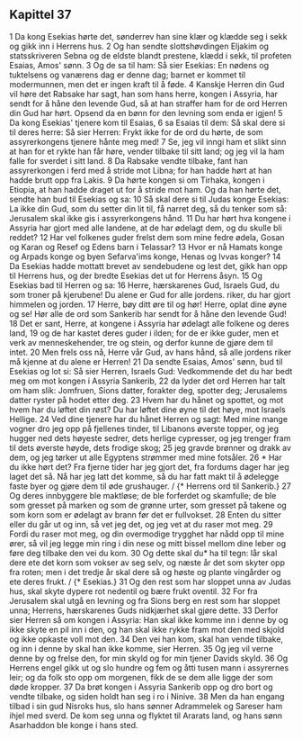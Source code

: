 ## Kapittel 37

1 Da kong Esekias hørte det, sønderrev han sine klær og klædde seg i sekk og gikk inn i Herrens hus.
2 Og han sendte slottshøvdingen Eljakim og statsskriveren Sebna og de eldste blandt prestene, klædd i sekk, til profeten Esaias, Amos' sønn.
3 Og de sa til ham: Så sier Esekias: En nødens og tuktelsens og vanærens dag er denne dag; barnet er kommet til modermunnen, men det er ingen kraft til å føde.
4 Kanskje Herren din Gud vil høre det Rabsake har sagt, han som hans herre, kongen i Assyria, har sendt for å håne den levende Gud, så at han straffer ham for de ord Herren din Gud har hørt. Opsend da en bønn for den levning som enda er igjen!
5 Da kong Esekias' tjenere kom til Esaias,
6 sa Esaias til dem: Så skal dere si til deres herre: Så sier Herren: Frykt ikke for de ord du hørte, de som assyrerkongens tjenere hånte meg med!
7 Se, jeg vil inngi ham et slikt sinn at han for et rykte han får høre, vender tilbake til sitt land; og jeg vil la ham falle for sverdet i sitt land.
8 Da Rabsake vendte tilbake, fant han assyrerkongen i ferd med å stride mot Libna; for han hadde hørt at han hadde brutt opp fra Lakis.
9 Da hørte kongen si om Tirhaka, kongen i Etiopia, at han hadde draget ut for å stride mot ham. Og da han hørte det, sendte han bud til Esekias og sa:
10 Så skal dere si til Judas konge Esekias: La ikke din Gud, som du setter din lit til, få narret deg, så du tenker som så: Jerusalem skal ikke gis i assyrerkongens hånd.
11 Du har hørt hva kongene i Assyria har gjort med alle landene, at de har ødelagt dem, og du skulle bli reddet?
12 Har vel folkenes guder frelst dem som mine fedre ødela, Gosan og Karan og Resef og Edens barn i Telassar?
13 Hvor er nå Hamats konge og Arpads konge og byen Sefarva'ims konge, Henas og Ivvas konger?
14 Da Esekias hadde mottatt brevet av sendebudene og lest det, gikk han opp til Herrens hus, og der bredte Esekias det ut for Herrens åsyn.
15 Og Esekias bad til Herren og sa:
16 Herre, hærskarenes Gud, Israels Gud, du som troner på kjerubene! Du alene er Gud for alle jordens. riker, du har gjort himmelen og jorden.
17 Herre, bøy ditt øre til og hør! Herre, oplat dine øyne og se! Hør alle de ord som Sankerib har sendt for å håne den levende Gud!
18 Det er sant, Herre, at kongene i Assyria har ødelagt alle folkene og deres land,
19 og de har kastet deres guder i ilden; for de er ikke guder, men et verk av menneskehender, tre og stein, og derfor kunne de gjøre dem til intet.
20 Men frels oss nå, Herre vår Gud, av hans hånd, så alle jordens riker må kjenne at du alene er Herren!
21 Da sendte Esaias, Amos' sønn, bud til Esekias og lot si: Så sier Herren, Israels Gud: Vedkommende det du har bedt meg om mot kongen i Assyria Sankerib,
22 da lyder det ord Herren har talt om ham slik: Jomfruen, Sions datter, forakter deg, spotter deg; Jerusalems datter ryster på hodet etter deg.
23 Hvem har du hånet og spottet, og mot hvem har du løftet din røst? Du har løftet dine øyne til det høye, mot Israels Hellige.
24 Ved dine tjenere har du hånet Herren og sagt: Med mine mange vogner dro jeg opp på fjellenes tinder, til Libanons øverste topper, og jeg hugger ned dets høyeste sedrer, dets herlige cypresser, og jeg trenger fram til dets øverste høyde, dets frodige skog;
25 jeg gravde brønner og drakk av dem, og jeg tørker ut alle Egyptens strømmer med mine fotsåler.
26 * Har du ikke hørt det? Fra fjerne tider har jeg gjort det, fra fordums dager har jeg laget det så. Nå har jeg latt det komme, så du har fatt makt til å ødelegge faste byer og gjøre dem til øde grushauger. / {* Herrens ord til Sankerib.}
27 Og deres innbyggere ble maktløse; de ble forferdet og skamfulle; de ble som gresset på marken og som de grønne urter, som gresset på takene og som korn som er ødelagt av brann før det er fullvokset.
28 Enten du sitter eller du går ut og inn, så vet jeg det, og jeg vet at du raser mot meg.
29 Fordi du raser mot meg, og din overmodige trygghet har nådd opp til mine ører, så vil jeg legge min ring i din nese og mitt bissel mellom dine leber og føre deg tilbake den vei du kom.
30 Og dette skal du* ha til tegn: Iår skal dere ete det korn som vokser av seg selv, og næste år det som skyter opp fra roten; men i det tredje år skal dere så og høste og plante vingårder og ete deres frukt. / {* Esekias.}
31 Og den rest som har sloppet unna av Judas hus, skal skyte dypere rot nedentil og bære frukt oventil.
32 For fra Jerusalem skal utgå en levning og fra Sions berg en rest som har sloppet unna; Herrens, hærskarenes Guds nidkjærhet skal gjøre dette.
33 Derfor sier Herren så om kongen i Assyria: Han skal ikke komme inn i denne by og ikke skyte en pil inn i den, og han skal ikke rykke fram mot den med skjold og ikke opkaste voll mot den.
34 Den vei han kom, skal han vende tilbake, og inn i denne by skal han ikke komme, sier Herren.
35 Og jeg vil verne denne by og frelse den, for min skyld og for min tjener Davids skyld.
36 Og Herrens engel gikk ut og slo hundre og fem og åtti tusen mann i assyrernes leir; og da folk sto opp om morgenen, fikk de se dem alle ligge der som døde kropper.
37 Da brøt kongen i Assyria Sankerib opp og dro bort og vendte tilbake, og siden holdt han seg i ro i Ninive.
38 Men da han engang tilbad i sin gud Nisroks hus, slo hans sønner Adrammelek og Sareser ham ihjel med sverd. De kom seg unna og flyktet til Ararats land, og hans sønn Asarhaddon ble konge i hans sted.
